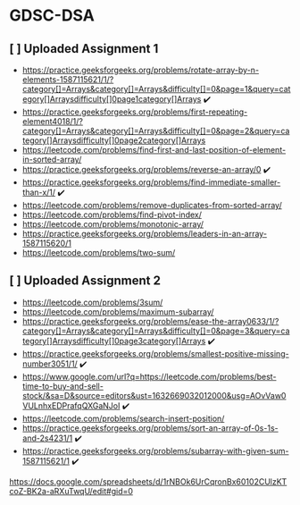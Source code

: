 # GDSC-DSA
## [ ]  Uploaded Assignment 1
-  https://practice.geeksforgeeks.org/problems/rotate-array-by-n-elements-1587115621/1/?category[]=Arrays&category[]=Arrays&difficulty[]=0&page=1&query=category[]Arraysdifficulty[]0page1category[]Arrays ✔️
-  https://practice.geeksforgeeks.org/problems/first-repeating-element4018/1/?category[]=Arrays&category[]=Arrays&difficulty[]=0&page=2&query=category[]Arraysdifficulty[]0page2category[]Arrays
-  https://leetcode.com/problems/find-first-and-last-position-of-element-in-sorted-array/
-  https://practice.geeksforgeeks.org/problems/reverse-an-array/0 ✔️
-  https://practice.geeksforgeeks.org/problems/find-immediate-smaller-than-x/1/ ✔️
-  https://leetcode.com/problems/remove-duplicates-from-sorted-array/
-  https://leetcode.com/problems/find-pivot-index/
-  https://leetcode.com/problems/monotonic-array/
-  https://practice.geeksforgeeks.org/problems/leaders-in-an-array-1587115620/1
-  https://leetcode.com/problems/two-sum/
## [ ]  Uploaded Assignment 2
-  https://leetcode.com/problems/3sum/
-  https://leetcode.com/problems/maximum-subarray/
-  https://practice.geeksforgeeks.org/problems/ease-the-array0633/1/?category[]=Arrays&category[]=Arrays&difficulty[]=0&page=3&query=category[]Arraysdifficulty[]0page3category[]Arrays ✔️
-  https://practice.geeksforgeeks.org/problems/smallest-positive-missing-number3051/1/ ✔️
-  https://www.google.com/url?q=https://leetcode.com/problems/best-time-to-buy-and-sell-stock/&sa=D&source=editors&ust=1632669032012000&usg=AOvVaw0VULnhxEDPrafqQXGaNJoI ✔️
-  https://leetcode.com/problems/search-insert-position/
-  https://practice.geeksforgeeks.org/problems/sort-an-array-of-0s-1s-and-2s4231/1 ✔️
-  https://practice.geeksforgeeks.org/problems/subarray-with-given-sum-1587115621/1 ✔️


https://docs.google.com/spreadsheets/d/1rNBOk6UrCqronBx60102CUlzKTcoZ-BK2a-aRXuTwqU/edit#gid=0
